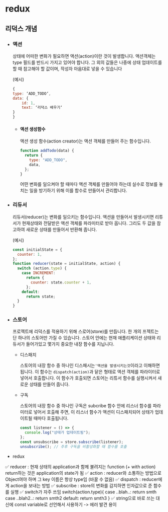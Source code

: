 # redux

## 리덕스 개념

- ### 액션

  상태에 어떠한 변화가 필요하면 액션(action)이란 것이 발생합니다. 액션객체는 type 필드를 반드시 가지고 있어야 합니다. 그 외의 값들은 나중에 상태 업데이트를 할 때 참고해야 할 값이며, 작성자 마음대로 넣을 수 있습니다

  (예시)

  ```js
  {
  type: ‘ADD_TODO‘,
  data: {
      id: 1,
      text: ‘리덕스 배우기‘
  }
  }
  ```

  - #### 액션 생성함수

    액션 생성 함수(action creator)는 액션 객체를 만들어 주는 함수입니다.

    ```js
    function addTodo(data) {
      return {
        type: "ADD_TODO",
        data,
      };
    }
    ```

    어떤 변화를 일으켜야 할 때마다 액션 객체를 만들어야 하는데 실수로 정보를 놓치는 일을 방기하기 위해 이를 함수로 만들어서 관리합니다.

- ### 리듀서

  리듀서(reducer)는 변화를 일으키는 함수입니다. 액션을 만들어서 발생시키면 리튜서가 현재상태와 전달받은 액션 객체를 파라미터로 받아 옵니다. 그리도 두 값을 참고하여 새로운 상태를 만들어서 반환해 줍니다.

  (예시)

  ```js
  const initialState = {
    counter: 1,
  };
  function reducer(state = initialState, action) {
    switch (action.type) {
      case INCREMENT:
        return {
          counter: state.counter + 1,
        };
      default:
        return state;
    }
  }
  ```

- ### 스토어

  프로젝트에 리덕스를 적용하기 위해 스로어(store)를 만듭니다. 한 개의 프젝트는 단 하나의 스토어만 가질 수 있습니다. 스토어 안에는 현재 애플리케이션 상태와 리듀서가 들어가있고 몇가지 중요한 내장 함수를 지닙니다.

  - 디스패치

    스토어의 내장 함수 중 하나인 디스패시는`'액션을 발생시키는것`이라고 이해하면 됩니다. 이 함수는 `dispatch(action)`과 닽은 형태로 액션 객체를 파라이터로 넣어서 호출합니다.
    이 함수가 호출되면 스토어는 리튜서 함수를 실행시켜서 새로운 상태를 만들어 줍니다.

  - 구독

    스토어의 내장 함수 중 하나인 구독은 subcribe 함수 안에 리스너 함수를 파라미터로 넣어서 호출해 주면, 이 리스너 함수가 액션이 디스패치되어 상태가 업데이트될 때마다 호출됩니다.

    ```js
    const listener = () => {
      console.log("상태가 업데이트됨");
    };
    const unsubscribe = store.subscribe(listener);
    unsubscribe(); // 추후 구독을 비활성화할 때 함수를 호출
    ```

- redux

✅ reducer : 현재 상태의 application과 함께 불려지는 function (+ with action)
return하는 것은 application의 state가 됨
✅ action : reducer와 소통하는 방법으로 Object여야 하며 그 key 이름은 항상 type임 (바꿀 수 없음)
✅ dispatch : reducer에게 action을 보내는 방법
✅ subscribe : store의 변화를 감지하면 인자값으로 준 함수를 실행
✅ switch가 자주 쓰임
switch(action.type){
case ..blah..:
return smth
case ..blah2..:
return smth2
default:
return smth3
}
✅ string으로 바로 쓰는 대신에 const variable로 선언해서 사용하기 -> 에러 발견 용이
